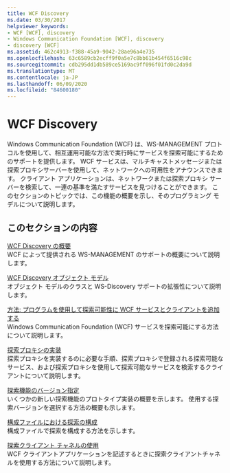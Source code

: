 ```yaml
---
title: WCF Discovery
ms.date: 03/30/2017
helpviewer_keywords:
- WCF [WCF], discovery
- Windows Communication Foundation [WCF], discovery
- discovery [WCF]
ms.assetid: 462c4913-f388-45a9-9042-28ae96a4e735
ms.openlocfilehash: 63c6589cb2ecff9f0a5e7c8bb61b454f6516c98c
ms.sourcegitcommit: cdb295dd1db589ce5169ac9ff096f01fd0c2da9d
ms.translationtype: MT
ms.contentlocale: ja-JP
ms.lasthandoff: 06/09/2020
ms.locfileid: "84600180"
---
```

# <a name="wcf-discovery"></a>WCF Discovery
Windows Communication Foundation (WCF) は、WS-MANAGEMENT プロトコルを使用して、相互運用可能な方法で実行時にサービスを探索可能にするためのサポートを提供します。 WCF サービスは、マルチキャストメッセージまたは探索プロキシサーバーを使用して、ネットワークへの可用性をアナウンスできます。 クライアント アプリケーションは、ネットワークまたは探索プロキシ サーバーを検索して、一連の基準を満たすサービスを見つけることができます。 このセクションのトピックでは、この機能の概要を示し、そのプログラミング モデルについて説明します。  
  
## <a name="in-this-section"></a>このセクションの内容  
 [WCF Discovery の概要](wcf-discovery-overview.md)  
 WCF によって提供される WS-MANAGEMENT のサポートの概要について説明します。  
  
 [WCF Discovery オブジェクト モデル](wcf-discovery-object-model.md)  
 オブジェクト モデルのクラスと WS-Discovery サポートの拡張性について説明します。  
  
 [方法: プログラムを使用して探索可能性に WCF サービスとクライアントを追加する](how-to-programmatically-add-discoverability-to-a-wcf-service-and-client.md)  
 Windows Communication Foundation (WCF) サービスを探索可能にする方法について説明します。  
  
 [探索プロキシの実装](implementing-a-discovery-proxy.md)  
 探索プロキシを実装するのに必要な手順、探索プロキシで登録される探索可能なサービス、および探索プロキシを使用して探索可能なサービスを検索するクライアントについて説明します。  
  
 [探索機能のバージョン指定](discovery-versioning.md)  
 いくつかの新しい探索機能のプロトタイプ実装の概要を示します。 使用する探索バージョンを選択する方法の概要も示します。  
  
 [構成ファイルにおける探索の構成](configuring-discovery-in-a-configuration-file.md)  
 構成ファイルで探索を構成する方法を示します。  
  
 [探索クライアント チャネルの使用](using-the-discovery-client-channel.md)  
 WCF クライアントアプリケーションを記述するときに探索クライアントチャネルを使用する方法について説明します。
